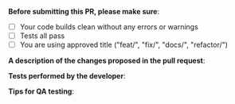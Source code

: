 **Before submitting this PR, please make sure**:

- [ ] Your code builds clean without any errors or warnings
- [ ] Tests all pass
- [ ] You are using approved title ("feat/", "fix/", "docs/", "refactor/")

**A description of the changes proposed in the pull request**:



**Tests performed by the developer**:



**Tips for QA testing**:


